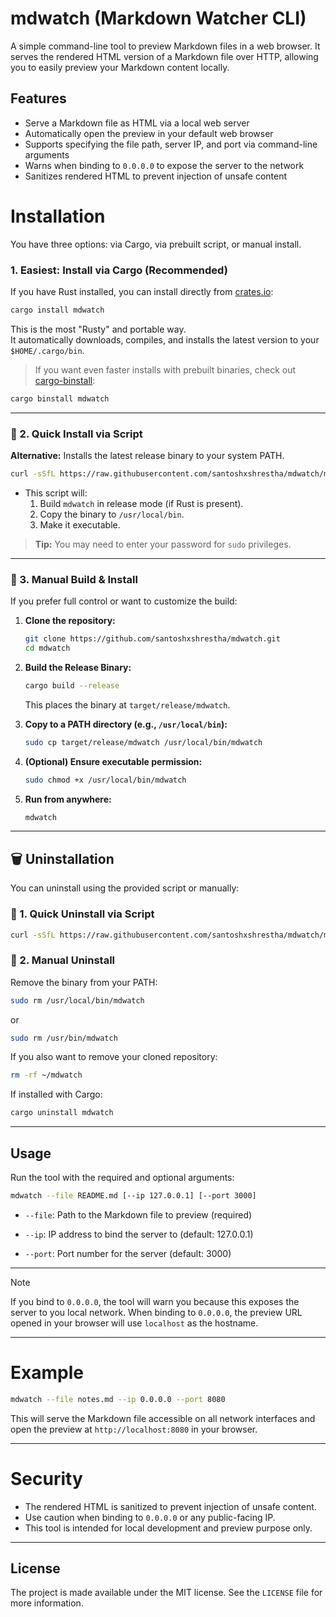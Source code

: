 # mdwatch (Markdown Watcher CLI)

A simple command-line tool to preview Markdown files in a web browser. It serves the rendered HTML version of a Markdown file over HTTP, allowing you to easily preview your Markdown content locally.

## Features

- Serve a Markdown file as HTML via a local web server
- Automatically open the preview in your default web browser
- Supports specifying the file path, server IP, and port via command-line arguments
- Warns when binding to `0.0.0.0` to expose the server to the network
- Sanitizes rendered HTML to prevent injection of unsafe content

# Installation

You have three options: via Cargo, via prebuilt script, or manual install.

### 1. Easiest: Install via Cargo (Recommended)

If you have Rust installed, you can install directly from [crates.io](https://crates.io):

```bash
cargo install mdwatch
```

This is the most "Rusty" and portable way.  
It automatically downloads, compiles, and installs the latest version to your `$HOME/.cargo/bin`.

> If you want even faster installs with prebuilt binaries, check out [cargo-binstall](https://github.com/cargo-bins/cargo-binstall):

```bash
cargo binstall mdwatch
```

---

### 🔹 2. Quick Install via Script

**Alternative:** Installs the latest release binary to your system PATH.

```bash
curl -sSfL https://raw.githubusercontent.com/santoshxshrestha/mdwatch/main/scripts/install.sh | bash
```

- This script will:
  1. Build `mdwatch` in release mode (if Rust is present).
  2. Copy the binary to `/usr/local/bin`.
  3. Make it executable.

> **Tip:** You may need to enter your password for `sudo` privileges.

---

### 🔹 3. Manual Build & Install

If you prefer full control or want to customize the build:

1. **Clone the repository:**

   ```bash
   git clone https://github.com/santoshxshrestha/mdwatch.git
   cd mdwatch
   ```

2. **Build the Release Binary:**

   ```bash
   cargo build --release
   ```

   This places the binary at `target/release/mdwatch`.

3. **Copy to a PATH directory (e.g., `/usr/local/bin`):**

   ```bash
   sudo cp target/release/mdwatch /usr/local/bin/mdwatch
   ```

4. **(Optional) Ensure executable permission:**

   ```bash
   sudo chmod +x /usr/local/bin/mdwatch
   ```

5. **Run from anywhere:**

   ```bash
   mdwatch
   ```

---

## 🗑️ Uninstallation

You can uninstall using the provided script or manually:

### 🔹 1. Quick Uninstall via Script

```bash
curl -sSfL https://raw.githubusercontent.com/santoshxshrestha/mdwatch/main/scripts/uninstall.sh | bash
```

### 🔹 2. Manual Uninstall

Remove the binary from your PATH:

```bash
sudo rm /usr/local/bin/mdwatch
```

or

```bash
sudo rm /usr/bin/mdwatch
```

If you also want to remove your cloned repository:

```bash
rm -rf ~/mdwatch
```

If installed with Cargo:

```bash
cargo uninstall mdwatch
```

---

## Usage

Run the tool with the required and optional arguments:

```bash
mdwatch --file README.md [--ip 127.0.0.1] [--port 3000]

```

- `--file`: Path to the Markdown file to preview (required)

- `--ip`: IP address to bind the server to (default: 127.0.0.1)

- `--port`: Port number for the server (default: 3000)

---

> [!NOTE]
> If you bind to `0.0.0.0`, the tool will warn you because this exposes the server to you local network.
> When binding to `0.0.0.0`, the preview URL opened in your browser will use `localhost` as the hostname.

---

# Example

```bash
mdwatch --file notes.md --ip 0.0.0.0 --port 8080
```

This will serve the Markdown file accessible on all network interfaces and open the preview at
`http://localhost:8080` in your browser.

---

# Security

- The rendered HTML is sanitized to prevent injection of unsafe content.
- Use caution when binding to `0.0.0.0` or any public-facing IP.
- This tool is intended for local development and preview purpose only.

---

## License

The project is made available under the MIT license. See the `LICENSE` file for more information.
